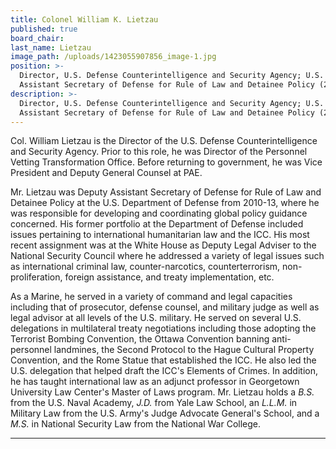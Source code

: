 ```yaml
---
title: Colonel William K. Lietzau
published: true
board_chair:
last_name: Lietzau
image_path: /uploads/1423055907856_image-1.jpg
position: >-
  Director, U.S. Defense Counterintelligence and Security Agency; U.S. Deputy
  Assistant Secretary of Defense for Rule of Law and Detainee Policy (2010-13)
description: >-
  Director, U.S. Defense Counterintelligence and Security Agency; U.S. Deputy
  Assistant Secretary of Defense for Rule of Law and Detainee Policy (2010-13)
---
```


Col. William Lietzau is the Director of the U.S. Defense Counterintelligence and Security Agency. Prior to this role, he was Director of the Personnel Vetting Transformation Office. Before returning to government, he was Vice President and Deputy General Counsel at PAE.

Mr. Lietzau was Deputy Assistant Secretary of Defense for Rule of Law and Detainee Policy at the U.S. Department of Defense from 2010-13, where he was responsible for developing and coordinating global policy guidance concerned. His former portfolio at the Department of Defense included issues pertaining to international humanitarian law and the ICC. His most recent assignment was at the White House as Deputy Legal Adviser to the National Security Council where he addressed a variety of legal issues such as international criminal law, counter-narcotics, counterterrorism, non-proliferation, foreign assistance, and treaty implementation, etc.

As a Marine, he served in a variety of command and legal capacities including that of prosecutor, defense counsel, and military judge as well as legal advisor at all levels of the U.S. military. He served on several U.S. delegations in multilateral treaty negotiations including those adopting the Terrorist Bombing Convention, the Ottawa Convention banning anti-personnel landmines, the Second Protocol to the Hague Cultural Property Convention, and the Rome Statue that established the ICC. He also led the U.S. delegation that helped draft the ICC's Elements of Crimes. In addition, he has taught international law as an adjunct professor in Georgetown University Law Center's Master of Laws program. Mr. Lietzau holds a *B.S.* from the U.S. Naval Academy, *J.D.* from Yale Law School, an *L.L.M.* in Military Law from the U.S. Army's Judge Advocate General's School, and a *M.S.* in National Security Law from the National War College.

---